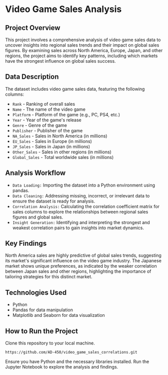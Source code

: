# Video Game Sales Analysis

## Project Overview
This project involves a comprehensive analysis of video game sales data to uncover insights into regional sales trends and their impact on global sales figures. By examining sales across North America, Europe, Japan, and other regions, the project aims to identify key patterns, including which markets have the strongest influence on global sales success.

## Data Description

The dataset includes video game sales data, featuring the following columns:

- `Rank` - Ranking of overall sales
- `Name` - The name of the video game
- `Platform` - Platform of the game (e.g., PC, PS4, etc.)
- `Year` - Year of the game's release
- `Genre` - Genre of the game
- `Publisher` - Publisher of the game
- `NA_Sales` - Sales in North America (in millions)
- `EU_Sales` - Sales in Europe (in millions)
- `JP_Sales` - Sales in Japan (in millions)
- `Other_Sales` - Sales in other regions (in millions)
- `Global_Sales` - Total worldwide sales (in millions)

## Analysis Workflow

- `Data Loading:` Importing the dataset into a Python environment using pandas.
- `Data Cleaning:` Addressing missing, incorrect, or irrelevant data to ensure the dataset is ready for analysis.
- `Correlation Analysis:` Calculating the correlation coefficient matrix for sales columns to explore the relationships between regional sales figures and global sales.
- `Insight Generation:` Identifying and interpreting the strongest and weakest correlation pairs to gain insights into market dynamics.

## Key Findings

North America sales are highly predictive of global sales trends, suggesting its market's significant influence on the video game industry.
The Japanese market shows unique preferences, as indicated by the weaker correlation between Japan sales and other regions, highlighting the importance of tailoring strategies for this distinct market.

## Technologies Used
- Python
- Pandas for data manipulation
- Matplotlib and Seaborn for data visualization

## How to Run the Project
Clone this repository to your local machine.
```
https://github.com/AD-450/video_game_sales_correlations.git
```
Ensure you have Python and the necessary libraries installed.
Run the Jupyter Notebook to explore the analysis and findings.

